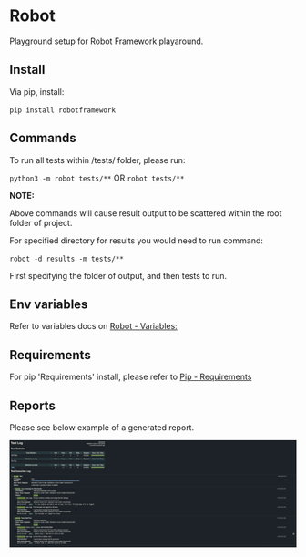 # Robot

Playground setup for Robot Framework playaround.

## Install

Via pip, install:

``pip install robotframework``

## Commands

To run all tests within /tests/ folder, please run:

``python3 -m robot tests/**`` OR ``robot tests/**``

<b>NOTE:</b>

Above commands will cause result output to be scattered within the root folder of project.

For specified directory for results you would need to run command:

``robot -d results -m tests/**``

First specifying the folder of output, and then tests to run.

## Env variables

Refer to variables docs on [Robot - Variables:](https://robotframework.org/robotframework/latest/RobotFrameworkUserGuide.html#using-variables)

## Requirements

For pip 'Requirements' install, please refer to [Pip - Requirements](https://pip.pypa.io/en/stable/user_guide/#id1)

## Reports

Please see below example of a generated report.

![Report](./report.png)
